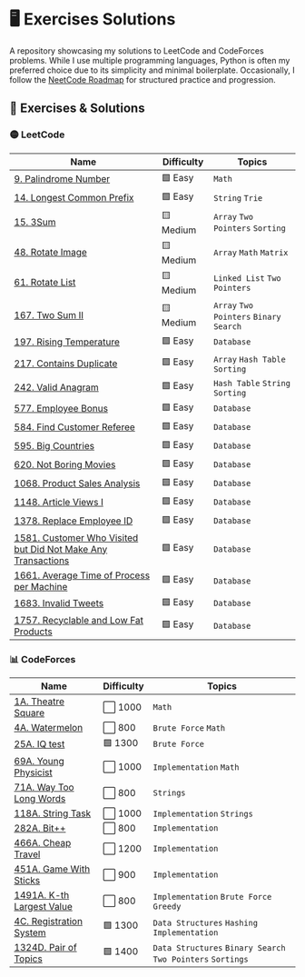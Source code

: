 # 🖥️ Exercises Solutions
A repository showcasing my solutions to LeetCode and CodeForces problems. While I use multiple programming languages, Python is often my preferred choice due to its simplicity and minimal boilerplate. Occasionally, I follow the [NeetCode Roadmap](https://neetcode.io/roadmap) for structured practice and progression.

## 📑 Exercises & Solutions

### 🟡 LeetCode

| Name    | Difficulty    | Topics    |
|-|-|-|
| [9. Palindrome Number](https://github.com/gabrielvsc/exercise-solutions/blob/master/leetcode/9-PalindromeNumber.py) | 🟩 Easy | `Math` |
| [14. Longest Common Prefix](https://github.com/gabrielvsc/exercise-solutions/blob/master/leetcode/14-LongestCommonPrefix.py) | 🟩 Easy | `String` `Trie` |
| [15. 3Sum](https://github.com/gabrielvsc/exercise-solutions/blob/master/leetcode/15-3Sum.py) | 🟨 Medium | `Array` `Two Pointers` `Sorting` |
| [48. Rotate Image](https://github.com/gabrielvsc/exercise-solutions/blob/master/leetcode/48-RotateImage.py) | 🟨 Medium | `Array` `Math` `Matrix` |
| [61. Rotate List](https://github.com/gabrielvsc/exercise-solutions/blob/master/leetcode/61-RotateList.py) | 🟨 Medium | `Linked List` `Two Pointers` |
| [167. Two Sum II](https://github.com/gabrielvsc/exercise-solutions/blob/master/leetcode/167-TwoSum-II.py) | 🟨 Medium | `Array` `Two Pointers` `Binary Search` |
| [197. Rising Temperature](https://github.com/gabrielvsc/exercise-solutions/blob/master/leetcode/197-RisingTemperature.sql) | 🟩 Easy | `Database` |
| [217. Contains Duplicate](https://github.com/gabrielvsc/exercise-solutions/blob/master/leetcode/217-ContainsDuplicate.py) | 🟩 Easy | `Array` `Hash Table` `Sorting` |
| [242. Valid Anagram](https://github.com/gabrielvsc/exercise-solutions/blob/master/leetcode/242-ValidAnagram.py) | 🟩 Easy | `Hash Table` `String` `Sorting` |
| [577. Employee Bonus](https://github.com/gabrielvsc/exercise-solutions/blob/master/leetcode/577-EmployeeBonus.sql) | 🟩 Easy | `Database` |
| [584. Find Customer Referee](https://github.com/gabrielvsc/exercise-solutions/blob/master/leetcode/584-FindCustomerReferee.sql) | 🟩 Easy | `Database` |
| [595. Big Countries](https://github.com/gabrielvsc/exercise-solutions/blob/master/leetcode/595-BigCountries.sql) | 🟩 Easy | `Database` |
| [620. Not Boring Movies](https://github.com/gabrielvsc/exercise-solutions/blob/master/leetcode/620-NotBoringMovies.sql) | 🟩 Easy | `Database` |
| [1068. Product Sales Analysis](https://github.com/gabrielvsc/exercise-solutions/blob/master/leetcode/1068-ProductSalesAnalysis.sql) | 🟩 Easy | `Database` |
| [1148. Article Views I](https://github.com/gabrielvsc/exercise-solutions/blob/master/leetcode/1148-ArticleViewsI.sql) | 🟩 Easy | `Database` |
| [1378. Replace Employee ID](https://github.com/gabrielvsc/exercise-solutions/blob/master/leetcode/1378-ReplaceEmployeeID.sql) | 🟩 Easy | `Database` |
| [1581. Customer Who Visited but Did Not Make Any Transactions](https://github.com/gabrielvsc/exercise-solutions/blob/master/leetcode/1581.CustomerNotMakeTransactions.sql) | 🟩 Easy | `Database` |
| [1661. Average Time of Process per Machine](https://github.com/gabrielvsc/exercise-solutions/blob/master/leetcode/1661-AverageTimeOfProcessPerMachine.sql) | 🟩 Easy | `Database` |
| [1683. Invalid Tweets](https://github.com/gabrielvsc/exercise-solutions/blob/master/leetcode/1683-InvalidTweets.sql) | 🟩 Easy | `Database` |
| [1757. Recyclable and Low Fat Products](https://github.com/gabrielvsc/exercise-solutions/blob/master/leetcode/1757-RecyclableAndLowFatProducts.sql) | 🟩 Easy | `Database` |

### 📊 CodeForces

| Name    | Difficulty    | Topics    |
|-|-|-|
| [1A. Theatre Square](https://github.com/gabrielvsc/exercise-solutions/blob/master/codeforces/1A-TheatreSquare.py) | ⬜ 1000 | `Math` |
| [4A. Watermelon](https://github.com/gabrielvsc/exercise-solutions/blob/master/codeforces/4A-Watermelon.py) | ⬜ 800 | `Brute Force` `Math` |
| [25A. IQ test](https://github.com/gabrielvsc/exercise-solutions/blob/master/codeforces/25A-IQtest.py) | 🟩 1300 | `Brute Force` |
| [69A. Young Physicist](https://github.com/gabrielvsc/exercise-solutions/blob/master/codeforces/69A-YoungPhysicist.py) | ⬜ 1000 | `Implementation` `Math` |
| [71A. Way Too Long Words](https://github.com/gabrielvsc/exercise-solutions/blob/master/codeforces/714A-WayTooLongWords.py) | ⬜ 800 | `Strings` |
| [118A. String Task](https://github.com/gabrielvsc/exercise-solutions/blob/master/codeforces/118A-StringTask.py) | ⬜ 1000 | `Implementation` `Strings` |
| [282A. Bit++](https://github.com/gabrielvsc/exercise-solutions/blob/master/codeforces/282A-Bitpp.py) | ⬜ 800 | `Implementation` |
| [466A. Cheap Travel](https://github.com/gabrielvsc/exercise-solutions/blob/master/codeforces/466A-CheapTravel.py) | ⬜ 1200 | `Implementation` |
| [451A. Game With Sticks](https://github.com/gabrielvsc/exercise-solutions/blob/master/codeforces/451A-GameWithSticks.py) | ⬜ 900 | `Implementation` |
| [1491A. K-th Largest Value](https://github.com/gabrielvsc/exercise-solutions/blob/master/codeforces/1491A-KthLargestValue.py) | ⬜ 800 | `Implementation` `Brute Force` `Greedy` |
| [4C. Registration System](https://github.com/gabrielvsc/exercise-solutions/blob/master/codeforces/4C-RegistrationSystem.py) | 🟩 1300 | `Data Structures` `Hashing` `Implementation` |
| [1324D. Pair of Topics](https://github.com/gabrielvsc/exercise-solutions/blob/master/codeforces/1324D-PairOfTopics.py) | 🟩 1400 | `Data Structures` `Binary Search` `Two Pointers` `Sortings` |
